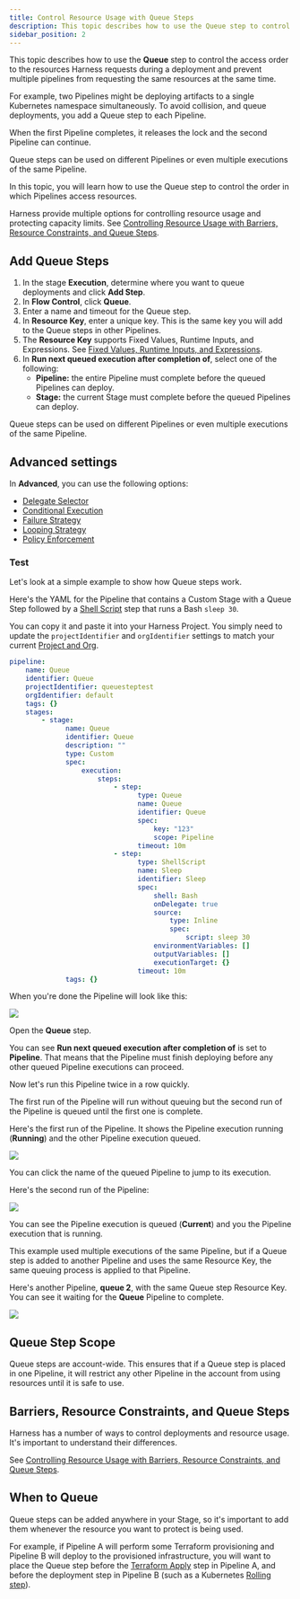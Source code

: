 ```yaml
---
title: Control Resource Usage with Queue Steps
description: This topic describes how to use the Queue step to control the access order to the resources Harness requests during a deployment and prevent multiple Pipelines from requesting the same resources at the same time.
sidebar_position: 2
---
```



This topic describes how to use the **Queue** step to control the access order to the resources Harness requests during a deployment and prevent multiple pipelines from requesting the same resources at the same time.

For example, two Pipelines might be deploying artifacts to a single Kubernetes namespace simultaneously. To avoid collision, and queue deployments, you add a Queue step to each Pipeline.

When the first Pipeline completes, it releases the lock and the second Pipeline can continue.

Queue steps can be used on different Pipelines or even multiple executions of the same Pipeline.

In this topic, you will learn how to use the Queue step to control the order in which Pipelines access resources.

Harness provide multiple options for controlling resource usage and protecting capacity limits. See [Controlling Resource Usage with Barriers, Resource Constraints, and Queue Steps](./controlling-deployments-with-barriers-resource-constraints-and-queue-steps.md).

## Add Queue Steps

1. In the stage **Execution**, determine where you want to queue deployments and click **Add Step**.
2. In **Flow Control**, click **Queue**.
3. Enter a name and timeout for the Queue step.
4. In **Resource Key**, enter a unique key. This is the same key you will add to the Queue steps in other Pipelines.
5. The **Resource Key** supports Fixed Values, Runtime Inputs, and Expressions. See [Fixed Values, Runtime Inputs, and Expressions](../../platform/20_References/runtime-inputs.md).
6. In **Run next queued execution after completion of**, select one of the following:
   + **Pipeline:** the entire Pipeline must complete before the queued Pipelines can deploy.
   + **Stage:** the current Stage must complete before the queued Pipelines can deploy.

Queue steps can be used on different Pipelines or even multiple executions of the same Pipeline.

## Advanced settings

In **Advanced**, you can use the following options:

* [Delegate Selector](https://developer.harness.io/docs/platform/delegates/manage-delegates/select-delegates-with-selectors/)
* [Conditional Execution](https://developer.harness.io/docs/platform/pipelines/w_pipeline-steps-reference/step-skip-condition-settings/)
* [Failure Strategy](https://developer.harness.io/docs/platform/pipelines/w_pipeline-steps-reference/step-failure-strategy-settings/)
* [Looping Strategy](https://developer.harness.io/docs/platform/pipelines/looping-strategies-matrix-repeat-and-parallelism/)
* [Policy Enforcement](https://developer.harness.io/docs/platform/Policy-as-code/harness-governance-overview)

### Test

Let's look at a simple example to show how Queue steps work.

Here's the YAML for the Pipeline that contains a Custom Stage with a Queue Step followed by a [Shell Script](../cd-execution/cd-general-steps/using-shell-scripts.md) step that runs a Bash `sleep 30`.

You can copy it and paste it into your Harness Project. You simply need to update the `projectIdentifier` and `orgIdentifier` settings to match your current [Project and Org](../../platform/organizations-and-projects/projects-and-organizations.md).


```yaml
pipeline:  
    name: Queue  
    identifier: Queue  
    projectIdentifier: queuesteptest  
    orgIdentifier: default  
    tags: {}  
    stages:  
        - stage:  
              name: Queue  
              identifier: Queue  
              description: ""  
              type: Custom  
              spec:  
                  execution:  
                      steps:  
                          - step:  
                                type: Queue  
                                name: Queue  
                                identifier: Queue  
                                spec:  
                                    key: "123"  
                                    scope: Pipeline  
                                timeout: 10m  
                          - step:  
                                type: ShellScript  
                                name: Sleep  
                                identifier: Sleep  
                                spec:  
                                    shell: Bash  
                                    onDelegate: true  
                                    source:  
                                        type: Inline  
                                        spec:  
                                            script: sleep 30  
                                    environmentVariables: []  
                                    outputVariables: []  
                                    executionTarget: {}  
                                timeout: 10m  
              tags: {}
```

When you're done the Pipeline will look like this:

![](./static/control-resource-usage-with-queue-steps-04.png)

Open the **Queue** step.

You can see **Run next queued execution after completion of** is set to **Pipeline**. That means that the Pipeline must finish deploying before any other queued Pipeline executions can proceed.

Now let's run this Pipeline twice in a row quickly.

The first run of the Pipeline will run without queuing but the second run of the Pipeline is queued until the first one is complete.

Here's the first run of the Pipeline. It shows the Pipeline execution running (**Running**) and the other Pipeline execution queued.

![](./static/control-resource-usage-with-queue-steps-05.png)

You can click the name of the queued Pipeline to jump to its execution.

Here's the second run of the Pipeline:

![](./static/control-resource-usage-with-queue-steps-06.png)

You can see the Pipeline execution is queued (**Current**) and you the Pipeline execution that is running.

This example used multiple executions of the same Pipeline, but if a Queue step is added to another Pipeline and uses the same Resource Key, the same queuing process is applied to that Pipeline.

Here's another Pipeline, **queue 2**, with the same Queue step Resource Key. You can see it waiting for the **Queue** Pipeline to complete.

![](./static/control-resource-usage-with-queue-steps-07.png)

## Queue Step Scope

Queue steps are account-wide. This ensures that if a Queue step is placed in one Pipeline, it will restrict any other Pipeline in the account from using resources until it is safe to use.

## Barriers, Resource Constraints, and Queue Steps

Harness has a number of ways to control deployments and resource usage. It's important to understand their differences.

See [Controlling Resource Usage with Barriers, Resource Constraints, and Queue Steps](./controlling-deployments-with-barriers-resource-constraints-and-queue-steps.md).

## When to Queue

Queue steps can be added anywhere in your Stage, so it's important to add them whenever the resource you want to protect is being used.

For example, if Pipeline A will perform some Terraform provisioning and Pipeline B will deploy to the provisioned infrastructure, you will want to place the Queue step before the [Terraform Apply](../cd-advanced/terraform-category/run-a-terraform-plan-with-the-terraform-apply-step.md) step in Pipeline A, and before the deployment step in Pipeline B (such as a Kubernetes [Rolling step](../cd-execution/kubernetes-executions/create-a-kubernetes-rolling-deployment.md)).

